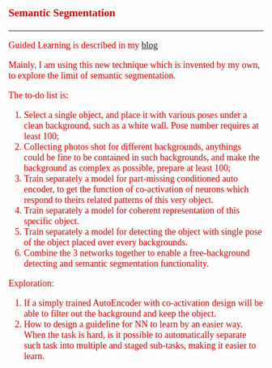 <font face='Centaur' size=4 color=#c00>

### Semantic Segmentation

---

Guided Learning is described in my [blog](https://www.cnblogs.com/thisisajoke/p/11336448.html)

Mainly, I am using this new technique which is invented by my own,
to explore the limit of semantic segmentation.

The to-do list is:

1. Select a single object, and place it with various poses under a 
clean background, such as a white wall. Pose number requires at
least 100;
2. Collecting photos shot for different backgrounds, anythings 
could be fine to be contained in such backgrounds, and make the
background as complex as possible, prepare at least 100;
3. Train separately a model for part-missing conditioned auto
encoder, to get the function of co-activation of neurons which
respond to theirs related patterns of this very object.
4. Train separately a model for coherent representation of this
specific object.
5. Train separately a model for detecting the object with single
pose of the object placed over every backgrounds.
6. Combine the 3 networks together to enable a free-background 
detecting and semantic segmentation functionality. 

Exploration:
1. If a simply trained AutoEncoder with co-activation design will be able to filter out the background and keep the object.
2. How to design a guideline for NN to learn by an easier way. When the task is hard, is it possible to automatically separate 
such task into multiple and staged sub-tasks, making it easier
to learn.
